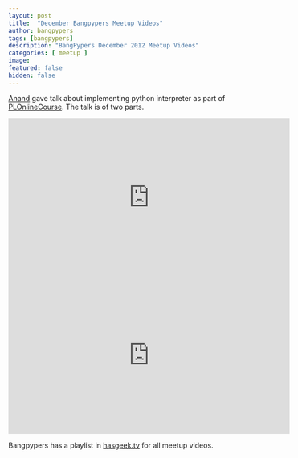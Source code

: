 ```yaml
---
layout: post
title:  "December Bangpypers Meetup Videos"
author: bangpypers
tags: [bangpypers]
description: "BangPypers December 2012 Meetup Videos"
categories: [ meetup ]
image:
featured: false
hidden: false
---
```


[Anand][] gave talk about implementing python interpreter as part of [PLOnlineCourse][]. The talk is of two parts.

<iframe frameborder="0" allowfullscreen="" width="560" height="315" 
   src="https://www.youtube.com/embed/4QqSjO4Ah94?wmode=transparent&showinfo=0&rel=0&autohide=1&autoplay=0"
   frameborder="0" allowfullscreen>
</iframe>


<iframe frameborder="0" width="560" height="315" allowfullscreen="" 
   src="https://www.youtube.com/embed/rFfCJSslYg4?wmode=transparent&showinfo=0&rel=0&autohide=1&autoplay=0" frameborder="0" allowfullscreen>
</iframe>


Bangpypers has a playlist in [hasgeek.tv][] for all meetup videos. 

[PLOnlineCourse]: https://www.cs.brown.edu/courses/cs173/2012/OnLine/
[Anand]: https://anandology.com
[hasgeek.tv]: https://hasgeek.tv/bangpypers/meetup
